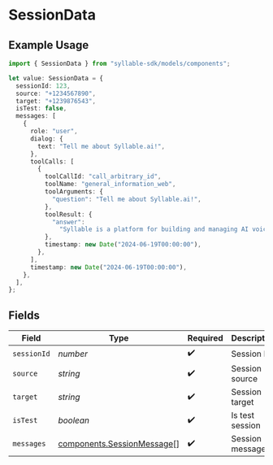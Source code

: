 # SessionData

## Example Usage

```typescript
import { SessionData } from "syllable-sdk/models/components";

let value: SessionData = {
  sessionId: 123,
  source: "+1234567890",
  target: "+1239876543",
  isTest: false,
  messages: [
    {
      role: "user",
      dialog: {
        text: "Tell me about Syllable.ai!",
      },
      toolCalls: [
        {
          toolCallId: "call_arbitrary_id",
          toolName: "general_information_web",
          toolArguments: {
            "question": "Tell me about Syllable.ai!",
          },
          toolResult: {
            "answer":
              "Syllable is a platform for building and managing AI voice agents...",
          },
          timestamp: new Date("2024-06-19T00:00:00"),
        },
      ],
      timestamp: new Date("2024-06-19T00:00:00"),
    },
  ],
};
```

## Fields

| Field                                                                    | Type                                                                     | Required                                                                 | Description                                                              | Example                                                                  |
| ------------------------------------------------------------------------ | ------------------------------------------------------------------------ | ------------------------------------------------------------------------ | ------------------------------------------------------------------------ | ------------------------------------------------------------------------ |
| `sessionId`                                                              | *number*                                                                 | :heavy_check_mark:                                                       | Session ID                                                               | 123                                                                      |
| `source`                                                                 | *string*                                                                 | :heavy_check_mark:                                                       | Session source                                                           | +1234567890                                                              |
| `target`                                                                 | *string*                                                                 | :heavy_check_mark:                                                       | Session target                                                           | +1239876543                                                              |
| `isTest`                                                                 | *boolean*                                                                | :heavy_check_mark:                                                       | Is test session                                                          | false                                                                    |
| `messages`                                                               | [components.SessionMessage](../../models/components/sessionmessage.md)[] | :heavy_check_mark:                                                       | Session messages                                                         |                                                                          |